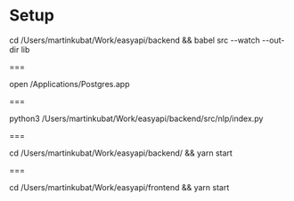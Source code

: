 # Setup

cd /Users/martinkubat/Work/easyapi/backend && babel src --watch --out-dir lib

===

open /Applications/Postgres.app

===

python3 /Users/martinkubat/Work/easyapi/backend/src/nlp/index.py

===

cd /Users/martinkubat/Work/easyapi/backend/ && yarn start

===

cd /Users/martinkubat/Work/easyapi/frontend && yarn start
